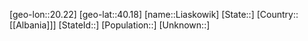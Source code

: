 ﻿---
location: [40.18,20.22]
type: City
tags:
- geo/City


SpocWebEntityId: 31973
isDeleted: false
confidential: public

---
[geo-lon::20.22]
[geo-lat::40.18]
[name::Liaskowik]
[State::]
[Country::[[Albania]]]
[StateId::]
[Population::]
[Unknown::]

